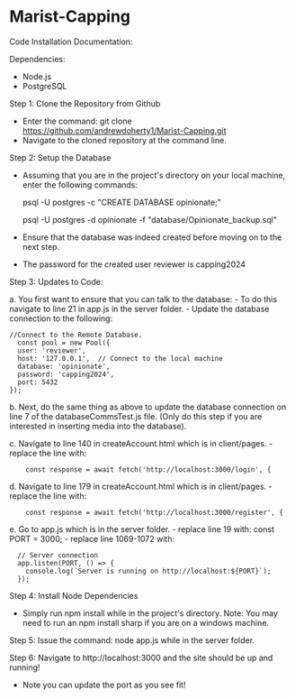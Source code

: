 # Marist-Capping
Code Installation Documentation:
 
 Dependencies:
 - Node.js
 - PostgreSQL

 Step 1: Clone the Repository from Github
 - Enter the command: git clone https://github.com/andrewdoherty1/Marist-Capping.git
 - Navigate to the cloned repository at the command line.

 Step 2: Setup the Database
 - Assuming that you are in the project's directory on your local machine, enter the following commands:

   psql -U postgres -c "CREATE DATABASE opinionate;"

   psql -U postgres -d opinionate -f "database/Opinionate_backup.sql"

 - Ensure that the database was indeed created before moving on to the next step.
 - The password for the created user reviewer is capping2024

 Step 3: Updates to Code: <br/>

 a. You first want to ensure that you can talk to the database:
    - To do this navigate to line 21 in app.js in the server folder.
    - Update the database connection to the following:

    //Connect to the Remote Database.
      const pool = new Pool({
      user: 'reviewer',
      host: '127.0.0.1',  // Connect to the local machine
      database: 'opinionate',
      password: 'capping2024',
      port: 5432
    });

 b. Next, do the same thing as above to update the database connection on line 7 of the databaseCommsTest.js file. 
  (Only do this step if you are interested in inserting media into the database).

 c. Navigate to line 140 in createAccount.html which is in client/pages.
    - replace the line with: 

        const response = await fetch('http://localhost:3000/login', {

 d. Navigate to line 179 in createAccount.html which is in client/pages.
    - replace the line with: 

        const response = await fetch('http://localhost:3000/register', {

 e. Go to app.js which is in the server folder.
    - replace line 19 with: const PORT = 3000;
    - replace line 1069-1072 with:

      // Server connection
      app.listen(PORT, () => {
        console.log(`Server is running on http://localhost:${PORT}`);
      }); 

 Step 4: Install Node Dependencies
 - Simply run npm install while in the project's directory.
 Note: You may need to run an npm install sharp if you are on a windows machine.

 Step 5: Issue the command: node app.js while in the server folder.

 Step 6: Navigate to http://localhost:3000 and the site should be up and running!
 - Note you can update the port as you see fit!


